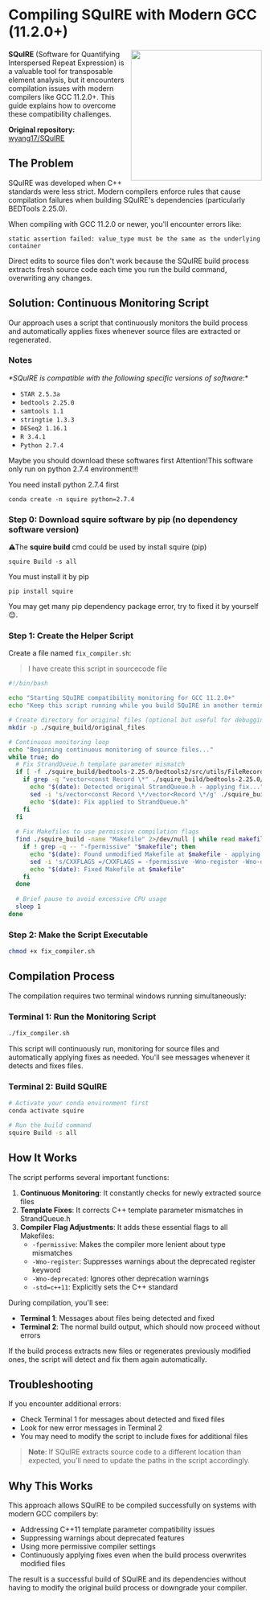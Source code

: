# Compiling SQuIRE with Modern GCC (11.2.0+)

<img align="right" width="260" height="260" src="https://raw.githubusercontent.com/wyang17/SQuIRE/master/images/squire.png">

**SQuIRE** (Software for Quantifying Interspersed Repeat Expression) is a valuable tool for transposable element analysis, but it encounters compilation issues with modern compilers like GCC 11.2.0+. This guide explains how to overcome these compatibility challenges.

**Original repository:** [wyang17/SQuIRE](https://github.com/wyang17/SQuIRE)

## The Problem

SQuIRE was developed when C++ standards were less strict. Modern compilers enforce rules that cause compilation failures when building SQuIRE's dependencies (particularly BEDTools 2.25.0).

When compiling with GCC 11.2.0 or newer, you'll encounter errors like:
```
static assertion failed: value_type must be the same as the underlying container
```

Direct edits to source files don't work because the SQuIRE build process extracts fresh source code each time you run the build command, overwriting any changes.

## Solution: Continuous Monitoring Script

Our approach uses a script that continuously monitors the build process and automatically applies fixes whenever source files are extracted or regenerated.

### Notes ###

_*SQuIRE is compatible with the following specific versions of software:_*
* `STAR 2.5.3a`
* `bedtools 2.25.0`
* `samtools 1.1`
* `stringtie 1.3.3`
* `DESeq2 1.16.1`
* `R 3.4.1`
* `Python 2.7.4`
  
Maybe you should download these softwares first
Attention!This software only run on python 2.7.4 environment!!!

You need install python 2.7.4 first
```
conda create -n squire python=2.7.4
```

### Step 0: Download squire software by pip (no dependency software version)

⚠The **squire build** cmd could be used by install squire (pip)
```
squire Build -s all
```

You must install it by pip

```
pip install squire
```
You may get many pip dependency package error, try to fixed it by yourself😊.

### Step 1: Create the Helper Script

Create a file named `fix_compiler.sh`:
> I have create this script in sourcecode file

```bash
#!/bin/bash

echo "Starting SQuIRE compatibility monitoring for GCC 11.2.0+"
echo "Keep this script running while you build SQuIRE in another terminal"

# Create directory for original files (optional but useful for debugging)
mkdir -p ./squire_build/original_files

# Continuous monitoring loop
echo "Beginning continuous monitoring of source files..."
while true; do
  # Fix StrandQueue.h template parameter mismatch
  if [ -f ./squire_build/bedtools-2.25.0/bedtools2/src/utils/FileRecordTools/Records/StrandQueue.h ]; then
    if grep -q "vector<const Record \*" ./squire_build/bedtools-2.25.0/bedtools2/src/utils/FileRecordTools/Records/StrandQueue.h; then
      echo "$(date): Detected original StrandQueue.h - applying fix..."
      sed -i 's/vector<const Record \*/vector<Record \*/g' ./squire_build/bedtools-2.25.0/bedtools2/src/utils/FileRecordTools/Records/StrandQueue.h
      echo "$(date): Fix applied to StrandQueue.h"
    fi
  fi
  
  # Fix Makefiles to use permissive compilation flags
  find ./squire_build -name "Makefile" 2>/dev/null | while read makefile; do
    if ! grep -q -- "-fpermissive" "$makefile"; then
      echo "$(date): Found unmodified Makefile at $makefile - applying fix..."
      sed -i 's/CXXFLAGS =/CXXFLAGS = -fpermissive -Wno-register -Wno-deprecated -std=c++11 /g' "$makefile"
      echo "$(date): Fixed Makefile at $makefile"
    fi
  done
  
  # Brief pause to avoid excessive CPU usage
  sleep 1
done
```

### Step 2: Make the Script Executable

```bash
chmod +x fix_compiler.sh
```

## Compilation Process

The compilation requires two terminal windows running simultaneously:

### Terminal 1: Run the Monitoring Script

```bash
./fix_compiler.sh
```

This script will continuously run, monitoring for source files and automatically applying fixes as needed. You'll see messages whenever it detects and fixes files.

### Terminal 2: Build SQuIRE

```bash
# Activate your conda environment first
conda activate squire

# Run the build command
squire Build -s all
```

## How It Works

The script performs several important functions:

1. **Continuous Monitoring**: It constantly checks for newly extracted source files
2. **Template Fixes**: It corrects C++ template parameter mismatches in StrandQueue.h
3. **Compiler Flag Adjustments**: It adds these essential flags to all Makefiles:
   - `-fpermissive`: Makes the compiler more lenient about type mismatches
   - `-Wno-register`: Suppresses warnings about the deprecated register keyword
   - `-Wno-deprecated`: Ignores other deprecation warnings
   - `-std=c++11`: Explicitly sets the C++ standard

During compilation, you'll see:

- **Terminal 1**: Messages about files being detected and fixed
- **Terminal 2**: The normal build output, which should now proceed without errors

If the build process extracts new files or regenerates previously modified ones, the script will detect and fix them again automatically.

## Troubleshooting

If you encounter additional errors:

- Check Terminal 1 for messages about detected and fixed files
- Look for new error messages in Terminal 2
- You may need to modify the script to include fixes for additional files

> **Note**: If SQuIRE extracts source code to a different location than expected, you'll need to update the paths in the script accordingly.

## Why This Works

This approach allows SQuIRE to be compiled successfully on systems with modern GCC compilers by:

- Addressing C++11 template parameter compatibility issues
- Suppressing warnings about deprecated features
- Using more permissive compiler settings
- Continuously applying fixes even when the build process overwrites modified files

The result is a successful build of SQuIRE and its dependencies without having to modify the original build process or downgrade your compiler.
